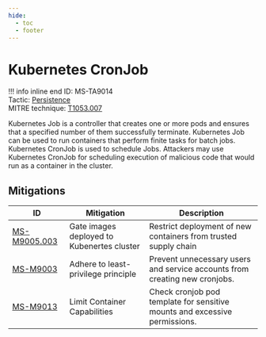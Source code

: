 ```yaml
---
hide:
  - toc
  - footer
---
```


# Kubernetes CronJob

!!! info inline end
    ID: MS-TA9014<br>
    Tactic: [Persistence](../tactics/Persistence/index.md) <br>
    MITRE technique: [T1053.007](https://attack.mitre.org/techniques/T1053/007/)

Kubernetes Job is a controller that creates one or more pods and ensures that a specified number of them successfully terminate. Kubernetes Job can be used to run containers that perform finite tasks for batch jobs. Kubernetes CronJob is used to schedule Jobs. Attackers may use Kubernetes CronJob for scheduling execution of malicious code that would run as a container in the cluster.

## Mitigations

|ID|Mitigation|Description|
|--|----------|-----------|
|[MS-M9005.003](../mitigations/MS-M9005/index.md)|Gate images deployed to Kubenertes cluster|Restrict deployment of new containers from trusted supply chain|
|[MS-M9003](../mitigations/MS-M9003%20Adhere%20to%20least-privilege%20principle.md)|Adhere to least-privilege principle|Prevent unnecessary users and service accounts from creating new cronjobs.|
|[MS-M9013](../mitigations/MS-M9013%20Limit%20Container%20Capabilities.md)|Limit Container Capabilities|Check cronjob pod template for sensitive mounts and excessive permissions.|